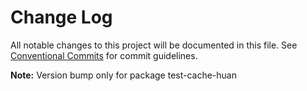 # Change Log

All notable changes to this project will be documented in this file.
See [Conventional Commits](https://conventionalcommits.org) for commit guidelines.



**Note:** Version bump only for package test-cache-huan
